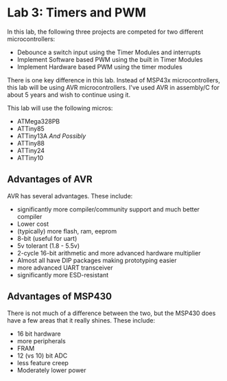 # Lab 3: Timers and PWM
In this lab, the following three projects are competed for two different microcontrollers:
* Debounce a switch input using the Timer Modules and interrupts
* Implement Software based PWM using the built in Timer Modules
* Implement Hardware based PWM using the timer modules

There is one key difference in this lab. Instead of MSP43x microcontrollers, this lab will be using AVR microcontrollers. I've used AVR in assembly/C for about 5 years and wish to continue using it.

This lab will use the following micros:
* ATMega328PB
* ATTiny85
* ATTiny13A
*And Possibly*
* ATTiny88
* ATTiny24
* ATTiny10

## Advantages of AVR
AVR has several advantages. These include:
* significantly more compiler/community support and much better compiler
* Lower cost
* (typically) more flash, ram, eeprom
* 8-bit (useful for uart)
* 5v tolerant (1.8 - 5.5v)
* 2-cycle 16-bit arithmetic and more advanced hardware multiplier
* Almost all have DIP packages making prototyping easier
* more advanced UART transceiver
* significantly more ESD-resistant

## Advantages of MSP430
There is not much of a difference between the two, but the MSP430 does have a few areas that it really shines. These include:
* 16 bit hardware
* more peripherals
* FRAM
* 12 (vs 10) bit ADC
* less feature creep
* Moderately lower power

